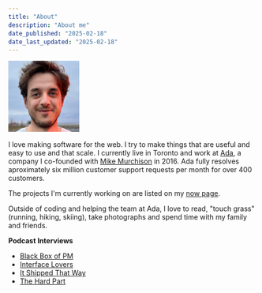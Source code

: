 ```yaml
---
title: "About"
description: "About me"
date_published: "2025-02-18"
date_last_updated: "2025-02-18"
---
```


<img src="/static/media/me_raw.png" alt="A picture of me taken in 2022" width="144"/>

I love making software for the web. I try to make things that are useful and easy to use and that scale. I currently live in Toronto and work at [Ada](https://ada.support), a company I co-founded with [Mike Murchison](https://murch.me) in 2016. Ada fully resolves aproximately six million customer support requests per month for over 400 customers.

The projects I'm currently working on are listed on my [now page](/now).

Outside of coding and helping the team at Ada, I love to read, "touch grass" (running, hiking, skiing), take photographs and spend time with my family and friends.

**Podcast Interviews**

- [Black Box of PM](https://blackboxofpm.com/david-hariri-on-co-founding-ada-the-pivot-that-created-a-unicorn-and-what-product-market-fit-5e208dcc8ee1)
- [Interface Lovers](https://www.loversmagazine.com/interviews/david-hariri)
- [It Shipped That Way](https://www.itshipped.fm/episodes/18)
- [The Hard Part](https://podcasts.apple.com/ca/podcast/the-hard-part-with-evan-mccann/id1634787423?i=1000670194563)

